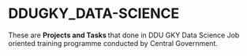 # DDUGKY_DATA-SCIENCE

These are <b> Projects and Tasks </b> that done in DDU GKY Data Science Job oriented training programme conducted by Central Government.
